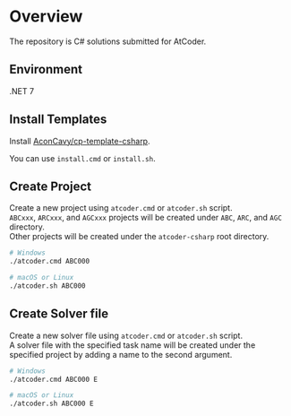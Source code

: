 # Overview

The repository is C# solutions submitted for AtCoder.

## Environment

.NET 7

## Install Templates

Install [AconCavy/cp-template-csharp](https://github.com/AconCavy/cp-template-csharp).

You can use `install.cmd` or `install.sh`.

## Create Project

Create a new project using `atcoder.cmd` or `atcoder.sh` script.  
`ABCxxx`, `ARCxxx`, and `AGCxxx` projects will be created under `ABC`, `ARC`, and `AGC` directory.  
Other projects will be created under the `atcoder-csharp` root directory.

```sh
# Windows
./atcoder.cmd ABC000

# macOS or Linux
./atcoder.sh ABC000
```

## Create Solver file

Create a new solver file using `atcoder.cmd` or `atcoder.sh` script.  
A solver file with the specified task name will be created under the specified project by adding a name to the second argument.

```sh
# Windows
./atcoder.cmd ABC000 E

# macOS or Linux
./atcoder.sh ABC000 E
```
